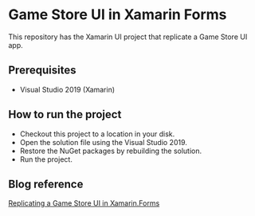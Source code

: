 # Game Store UI in Xamarin Forms
This repository has the Xamarin UI project that replicate a Game Store UI app.

## Prerequisites

* Visual Studio 2019 (Xamarin)

## How to run the project

* Checkout this project to a location in your disk.
* Open the solution file using the Visual Studio 2019.
* Restore the NuGet packages by rebuilding the solution.
* Run the project.

## Blog reference
[Replicating a Game Store UI in Xamarin.Forms](https://www.syncfusion.com/blogs/post/replicating-a-game-store-ui-in-xamarin-forms.aspx)
